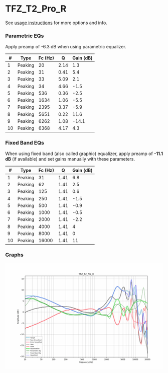 # TFZ_T2_Pro_R
See [usage instructions](https://github.com/jaakkopasanen/AutoEq#usage) for more options and info.

### Parametric EQs
Apply preamp of -6.3 dB when using parametric equalizer.

|   # | Type    |   Fc (Hz) |    Q |   Gain (dB) |
|-----|---------|-----------|------|-------------|
|   1 | Peaking |        20 | 2.14 |         1.3 |
|   2 | Peaking |        31 | 0.41 |         5.4 |
|   3 | Peaking |        33 | 5.09 |         2.1 |
|   4 | Peaking |        34 | 4.66 |        -1.5 |
|   5 | Peaking |       536 | 0.36 |        -2.5 |
|   6 | Peaking |      1634 | 1.06 |        -5.5 |
|   7 | Peaking |      2395 | 3.37 |        -5.9 |
|   8 | Peaking |      5651 | 0.22 |        11.6 |
|   9 | Peaking |      6262 | 1.08 |       -14.1 |
|  10 | Peaking |      6368 | 4.17 |         4.3 |

### Fixed Band EQs
When using fixed band (also called graphic) equalizer, apply preamp of **-11.1 dB** (if available) and set gains manually with these parameters.

|   # | Type    |   Fc (Hz) |    Q |   Gain (dB) |
|-----|---------|-----------|------|-------------|
|   1 | Peaking |        31 | 1.41 |         6.8 |
|   2 | Peaking |        62 | 1.41 |         2.5 |
|   3 | Peaking |       125 | 1.41 |         0.6 |
|   4 | Peaking |       250 | 1.41 |        -1.5 |
|   5 | Peaking |       500 | 1.41 |        -0.9 |
|   6 | Peaking |      1000 | 1.41 |        -0.5 |
|   7 | Peaking |      2000 | 1.41 |        -2.2 |
|   8 | Peaking |      4000 | 1.41 |         4   |
|   9 | Peaking |      8000 | 1.41 |         0   |
|  10 | Peaking |     16000 | 1.41 |        11   |

### Graphs
![](./TFZ_T2_Pro_R.png)
